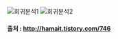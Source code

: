  ![회귀분석1](https://raw.githubusercontent.com/jeonghoonkang/kdatahub/master/EE-data-analysis/YKPK/KHJ/Pictures/%ED%9A%8C%EA%B7%80%EB%B6%84%EC%84%9D1.PNG?token=AOjWa5_cER3z5NnJrGcHSUBILfm1ekd2ks5ak71lwA%3D%3D)
 ![회귀분석2](https://raw.githubusercontent.com/jeonghoonkang/kdatahub/master/EE-data-analysis/YKPK/KHJ/Pictures/%ED%9A%8C%EA%B7%80%EB%B6%84%EC%84%9D2.PNG?token=AOjWa7aKdQmTv0snrD5r4-03J4aP6UlUks5ak77DwA%3D%3D)
 #### 출처 : http://hamait.tistory.com/746
